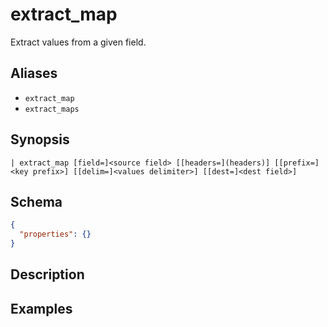 # extract_map

Extract values from a given field.
## Aliases

* `extract_map`
* `extract_maps`

## Synopsis

```shell
| extract_map [field=]<source field> [[headers=](headers)] [[prefix=]<key prefix>] [[delim=]<values delimiter>] [[dest=]<dest field>]
```

## Schema

```json
{
  "properties": {}
}
```

## Description

## Examples
